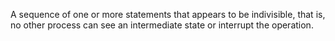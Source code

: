 A sequence of one or more statements that appears to be indivisible, that is, no other process can see an intermediate state  or interrupt the operation.

